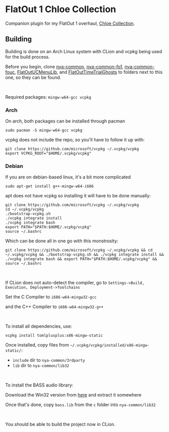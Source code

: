 # FlatOut 1 Chloe Collection

Companion plugin for my FlatOut 1 overhaul, [Chloe Collection](https://gaycoderprincess.github.io/project/chloe-collection-fo1).

## Building

Building is done on an Arch Linux system with CLion and vcpkg being used for the build process.

Before you begin, clone [nya-common](https://github.com/gaycoderprincess/nya-common), [nya-common-fo1](https://github.com/gaycoderprincess/nya-common-fo1), [nya-common-fouc](https://github.com/gaycoderprincess/nya-common-fouc), [FlatOutUCMenuLib](https://github.com/gaycoderprincess/FlatOutUCMenuLib), and [FlatOutTimeTrialGhosts](https://github.com/gaycoderprincess/FlatOutTimeTrialGhosts) to folders next to this one, so they can be found.

<br>

Required packages: `mingw-w64-gcc vcpkg`

### Arch
On arch, both packages can be installed through pacman
```console
sudo pacman -S mingw-w64-gcc vcpkg
```

vcpkg does not include the repo, so you'll have to follow it up with:
```console
git clone https://github.com/microsoft/vcpkg ~/.vcpkg/vcpkg
export VCPKG_ROOT="$HOME/.vcpkg/vcpkg"
```

### Debian
If you are on debian-based linux, it's a bit more complicated
```console
sudo apt-get install g++-mingw-w64-i686
```

apt does not have vcpkg so installing it will have to be done manually:
```console
git clone https://github.com/microsoft/vcpkg ~/.vcpkg/vcpkg
cd ~/.vcpkg/vcpkg
./bootstrap-vcpkg.sh
./vcpkg integrate install
./vcpkg integrate bash
export PATH="$PATH:$HOME/.vcpkg/vcpkg"
source ~/.bashrc
```

Which can be done all in one go with this monstrosity:
```console
git clone https://github.com/microsoft/vcpkg ~/.vcpkg/vcpkg && cd ~/.vcpkg/vcpkg && ./bootstrap-vcpkg.sh && ./vcpkg integrate install && ./vcpkg integrate bash && export PATH="$PATH:$HOME/.vcpkg/vcpkg" && source ~/.bashrc
```

<br>

If CLion does not auto-detect the compiler, go to ```Settings->Build, Execution, Deployment->Toolchains```

Set the C Compiler to ```i686-w64-mingw32-gcc```

and the C++ Compiler to ```i686-w64-mingw32-g++```

<br>



To install all dependencies, use:
```console
vcpkg install tomlplusplus:x86-mingw-static
```

Once installed, copy files from `~/.vcpkg/vcpkg/installed/x86-mingw-static/`:

- `include` dir to `nya-common/3rdparty`
- `lib` dir to `nya-common/lib32`

<br>

To install the BASS audio library:

Download the Win32 version from [here](https://www.un4seen.com/bass.html) and extract it somewhere

Once that's done, copy `bass.lib` from the `c` folder into `nya-common/lib32`

<br>

You should be able to build the project now in CLion.
